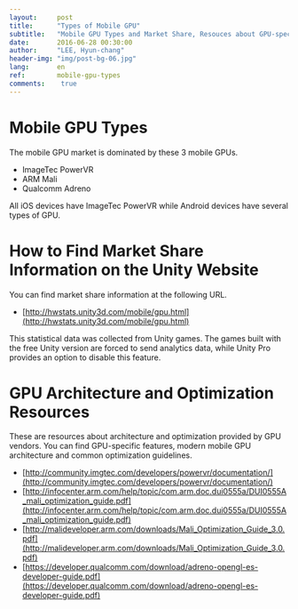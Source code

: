 ```yaml
---
layout:     post
title:      "Types of Mobile GPU"
subtitle:   "Mobile GPU Types and Market Share, Resouces about GPU-specific Architecture and Optimization"
date:       2016-06-28 00:30:00
author:     "LEE, Hyun-chang"
header-img: "img/post-bg-06.jpg"
lang:       en
ref:        mobile-gpu-types
comments:    true
---
```


# Mobile GPU Types  

The mobile GPU market is dominated by these 3 mobile GPUs.

* ImageTec PowerVR
* ARM Mali
* Qualcomm Adreno

All iOS devices have ImageTec PowerVR while Android devices have several types of GPU. 

# How to Find Market Share Information on the Unity Website

You can find market share information at the following URL. 

* [http://hwstats.unity3d.com/mobile/gpu.html](http://hwstats.unity3d.com/mobile/gpu.html)

This statistical data was collected from Unity games. The games built with the free Unity version are forced to send analytics data, while Unity Pro provides an option to disable this feature.

# GPU Architecture and Optimization Resources 

These are resources about architecture and optimization provided by GPU vendors. You can find GPU-specific features, modern mobile GPU architecture and common optimization guidelines.

* [http://community.imgtec.com/developers/powervr/documentation/](http://community.imgtec.com/developers/powervr/documentation/)
* [http://infocenter.arm.com/help/topic/com.arm.doc.dui0555a/DUI0555A_mali_optimization_guide.pdf](http://infocenter.arm.com/help/topic/com.arm.doc.dui0555a/DUI0555A_mali_optimization_guide.pdf)
* [http://malideveloper.arm.com/downloads/Mali_Optimization_Guide_3.0.pdf](http://malideveloper.arm.com/downloads/Mali_Optimization_Guide_3.0.pdf)
* [https://developer.qualcomm.com/download/adreno-opengl-es-developer-guide.pdf](https://developer.qualcomm.com/download/adreno-opengl-es-developer-guide.pdf)
